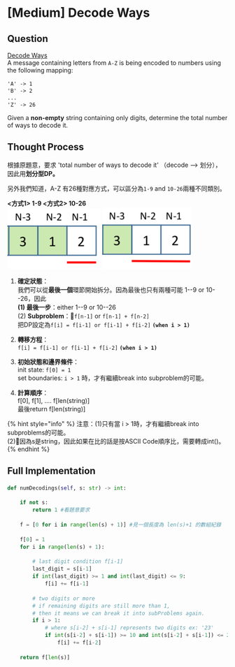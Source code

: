 # \[Medium\] Decode Ways

## Question

[Decode Ways](https://leetcode.com/problems/decode-ways/)  
A message containing letters from `A-Z` is being encoded to numbers using the following mapping:

```text
'A' -> 1
'B' -> 2
...
'Z' -> 26
```

Given a **non-empty** string containing only digits, determine the total number of ways to decode it.

## Thought Process

根據原題意，要求 'total number of ways to decode it' （decode --&gt; 划分）， 因此用**划分型DP。**  
  
另外我們知道，A-Z 有26種對應方式，可以區分為`1-9` and `10-26`兩種不同類別。  
   
**&lt;方式1&gt; 1-9                                     &lt;方式2&gt; 10-26**  
![](../.gitbook/assets/screen-shot-2020-06-24-at-9.22.33-pm.png) ![](../.gitbook/assets/screen-shot-2020-06-24-at-9.22.47-pm.png)   
1. **確定狀態**：  
    我們可以從**最後一個**環節開始拆分。因為最後也只有兩種可能 1--9 or 10--26，因此  
    **\(1\) 最後一步**：either 1--9 or 10--26    
    \(2\) **Subproblem**：`f[n-1]` or `f[n-1] + f[n-2]`  
    把DP設定為`f[i] = f[i-1] or f[i-1] + f[i-2]`     **`(when i > 1)`**  
  
2. **轉移方程**：  
    `f[i] = f[i-1] or f[i-1] + f[i-2]`     **`(when i > 1)`**  
3. **初始狀態和邊界條件**：  
                 init state: `f[0] = 1`  
      set boundaries: `i > 1` 時，才有繼續break into subproblem的可能。   
4. **計算順序**：  
     f\[0\], f\[1\], .... f\[len\(string\)\]  
     最後return f\[len\(string\)\]  


{% hint style="info" %}
注意：\(1\)只有當 i  &gt; 1時，才有繼續break into subproblems的可能。  
            \(2\)因為s是string，因此如果在比的話是按ASCII Code順序比，需要轉成int\(\)。 
{% endhint %}

## Full Implementation

```python
def numDecodings(self, s: str) -> int:

    if not s:
        return 1 #看題意要求
        
    f = [0 for i in range(len(s) + 1)] #見一個長度為 len(s)+1 的數組紀錄
    
    f[0] = 1
    for i in range(len(s) + 1):
        
        # last digit condition f[i-1]
        last_digit = s[i-1]
        if int(last_digit) >= 1 and int(last_digit) <= 9:
            f[i] += f[i-1]
        
        # two digits or more
        # if remaining digits are still more than 1, 
        # then it means we can break it into subProblems again.
        if i > 1:
            # where s[i-2] + s[i-1] represents two digits ex: '23' 
            if int(s[i-2] + s[i-1]) >= 10 and int(s[i-2] + s[i-1]) <= 26:
                f[i] += f[i-2]
        
    return f[len(s)]
    

```

